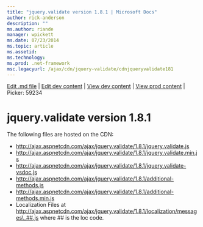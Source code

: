 ```yaml
---
title: "jquery.validate version 1.8.1 | Microsoft Docs"
author: rick-anderson
description: ""
ms.author: riande
manager: wpickett
ms.date: 07/23/2014
ms.topic: article
ms.assetid: 
ms.technology: 
ms.prod: .net-framework
msc.legacyurl: /ajax/cdn/jquery-validate/cdnjqueryvalidate181
---
```

[Edit .md file](C:\Projects\msc\dev\Msc.Www\Web.ASP\App_Data\github\ajax\cdn\jquery-validate\cdnjqueryvalidate181.md) | [Edit dev content](http://www.aspdev.net/umbraco#/content/content/edit/59234) | [View dev content](http://docs.aspdev.net/tutorials/ajax/cdn/jquery-validate/cdnjqueryvalidate181.html) | [View prod content](http://www.asp.net/ajax/cdn/jquery-validate/cdnjqueryvalidate181) | Picker: 59234

jquery.validate version 1.8.1
====================
The following files are hosted on the CDN:

- http://ajax.aspnetcdn.com/ajax/jquery.validate/1.8.1/jquery.validate.js
- http://ajax.aspnetcdn.com/ajax/jquery.validate/1.8.1/jquery.validate.min.js
- http://ajax.aspnetcdn.com/ajax/jquery.validate/1.8.1/jquery.validate-vsdoc.js
- http://ajax.aspnetcdn.com/ajax/jquery.validate/1.8.1/additional-methods.js
- http://ajax.aspnetcdn.com/ajax/jquery.validate/1.8.1/additional-methods.min.js
- Localization Files at http://ajax.aspnetcdn.com/ajax/jquery.validate/1.8.1/localization/messages\_##.js where ## is the loc code.